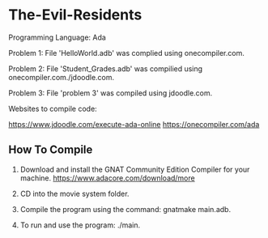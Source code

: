 # The-Evil-Residents

Programming Language: Ada

Problem 1: File 'HelloWorld.adb' was complied using onecompiler.com.

Problem 2: File 'Student_Grades.adb' was compilied using onecompiler.com./jdoodle.com.

Problem 3: File 'problem 3' was compiled using jdoodle.com.

Websites to compile code:

https://www.jdoodle.com/execute-ada-online
https://onecompiler.com/ada

## How To Compile
1. Download and install the GNAT Community Edition Compiler for your machine. 
https://www.adacore.com/download/more

2. CD into the movie system folder. 
3. Compile the program using the command: gnatmake main.adb.
4. To run and use the program: ./main.
